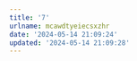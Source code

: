 ```yaml
---
title: '7'
urlname: mcawdtyeiecsxzhr
date: '2024-05-14 21:09:24'
updated: '2024-05-14 21:09:28'
---
```


